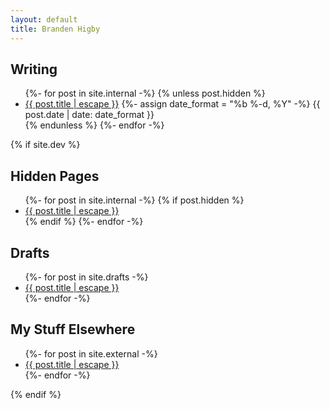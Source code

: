 ```yaml
---
layout: default
title: Branden Higby
---
```


<h2>Writing</h2>

<ul class="posts">
  {%- for post in site.internal -%}
    {% unless post.hidden %}
      <li>
        <a href="{{ post.url | relative_url }}">{{ post.title | escape }}</a> <time> {%- assign date_format = "%b %-d, %Y" -%} {{ post.date | date: date_format }}</time>
      </li>
    {% endunless %}
  {%- endfor -%}
</ul>
{% if site.dev %}
<h2>Hidden Pages</h2>

<ul class="posts">
  {%- for post in site.internal -%}
    {% if post.hidden %}
      <li>
        <a href="{{ post.url | relative_url }}">{{ post.title | escape }}</a>
      </li>
    {% endif %}
  {%- endfor -%}
</ul>

<h2>Drafts</h2>

<ul class="posts">
  {%- for post in site.drafts -%}
      <li>
        <a href="{{ post.url | relative_url }}">{{ post.title | escape }}</a>
      </li>
  {%- endfor -%}
</ul>

<h2>My Stuff Elsewhere</h2>

<ul class="posts">
  {%- for post in site.external -%}
      <li>
        <a href="{{ post.link }}">{{ post.title | escape }}</a>
      </li>
  {%- endfor -%}
</ul>
{% endif %}
